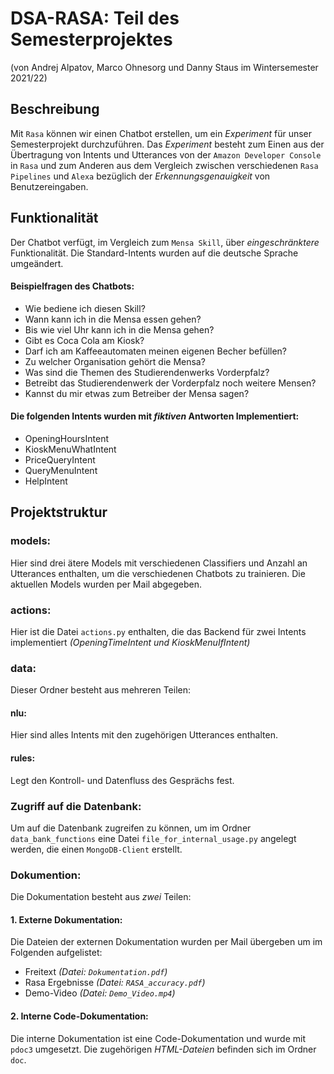 # DSA-RASA: Teil des Semesterprojektes
(von Andrej Alpatov, Marco Ohnesorg und Danny Staus im Wintersemester 2021/22)

## Beschreibung
Mit `Rasa` können wir einen Chatbot erstellen, um ein *Experiment* für unser Semesterprojekt durchzuführen. 
Das *Experiment* besteht zum Einen aus der Übertragung von Intents und Utterances von der `Amazon Developer Console` 
in `Rasa` und zum Anderen aus dem Vergleich zwischen verschiedenen `Rasa Pipelines` und `Alexa` bezüglich der *Erkennungsgenauigkeit* von Benutzereingaben.

## Funktionalität
Der Chatbot verfügt, im Vergleich zum `Mensa Skill`, über *eingeschränktere* Funktionalität. Die Standard-Intents wurden auf die deutsche Sprache umgeändert.
#### Beispielfragen des Chatbots:
- Wie bediene ich diesen Skill?
- Wann kann ich in die Mensa essen gehen?
- Bis wie viel Uhr kann ich in die Mensa gehen?
- Gibt es Coca Cola am Kiosk?
- Darf ich am Kaffeeautomaten meinen eigenen Becher befüllen?
- Zu welcher Organisation gehört die Mensa?
- Was sind die Themen des Studierendenwerks Vorderpfalz?
- Betreibt das Studierendenwerk der Vorderpfalz noch weitere Mensen?
- Kannst du mir etwas zum Betreiber der Mensa sagen?
#### Die folgenden Intents wurden mit *fiktiven* Antworten Implementiert:
- OpeningHoursIntent
- KioskMenuWhatIntent
- PriceQueryIntent
- QueryMenuIntent
- HelpIntent

## Projektstruktur
### models:
Hier sind drei ätere Models mit verschiedenen Classifiers und Anzahl an Utterances enthalten, um die verschiedenen Chatbots zu trainieren.
Die aktuellen Models wurden per Mail abgegeben.

### actions:
Hier ist die Datei `actions.py` enthalten, die das Backend für zwei Intents implementiert *(OpeningTimeIntent und KioskMenuIfIntent)*

### data:
Dieser Ordner besteht aus mehreren Teilen:
#### nlu:
Hier sind alles Intents mit den zugehörigen Utterances enthalten.

#### rules:
Legt den Kontroll- und Datenfluss des Gesprächs fest.

### Zugriff auf die Datenbank:
Um auf die Datenbank zugreifen zu können, um im Ordner `data_bank_functions` eine Datei `file_for_internal_usage.py` angelegt werden, 
die einen `MongoDB-Client` erstellt.

### Dokumention:
Die Dokumentation besteht aus *zwei* Teilen:
#### 1. Externe Dokumentation:
Die Dateien der externen Dokumentation wurden per Mail übergeben um im Folgenden aufgelistet:
- Freitext *(Datei: `Dokumentation.pdf`)*
- Rasa Ergebnisse *(Datei: `RASA_accuracy.pdf`)*
- Demo-Video *(Datei: `Demo_Video.mp4`)*
#### 2. Interne Code-Dokumentation:
Die interne Dokumentation ist eine Code-Dokumentation und wurde mit `pdoc3` umgesetzt. Die zugehörigen *HTML-Dateien* befinden sich im Ordner `doc`.
